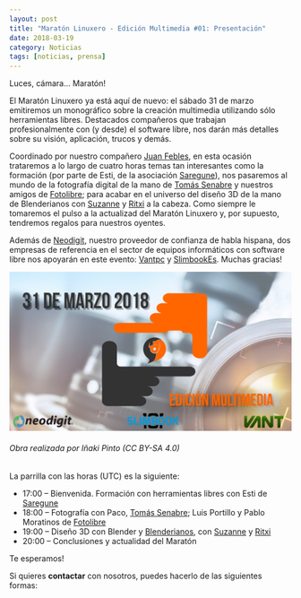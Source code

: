 ```yaml
---
layout: post
title: "Maratón Linuxero - Edición Multimedia #01: Presentación"
date: 2018-03-19
category: Noticias
tags: [noticias, prensa]
---
```

Luces, cámara… Maratón!

El Maratón Linuxero ya está aquí de nuevo: el sábado 31 de marzo emitiremos un monográfico sobre la creación multimedia utilizando sólo herramientas libres. Destacados compañeros que trabajan profesionalmente con (y desde) el software libre, nos darán más detalles sobre su visión, aplicación, trucos y demás. 

Coordinado por nuestro compañero [Juan Febles](https://t.me/podcastlinux), en esta ocasión trataremos a lo largo de cuatro horas temas tan interesantes como la formación (por parte de Esti, de la asociación [Saregune](http://www.saregune.net/es/)), nos pasaremos al mundo de la fotografía digital de la mano de [Tomás Senabre](http://www.tomassenabre.es/) y nuestros amigos de [Fotolibre](http://fotolibre.net/); para acabar en el universo del diseño 3D de la mano de Blenderianos con [Suzanne](https://telegram.me/suzanneelhada) y [Ritxi](https://twitter.com/ritxinur) a la cabeza. Como siempre le tomaremos el pulso a la actualizad del Maratón Linuxero y, por supuesto, tendremos regalos para nuestros oyentes.

Además de [Neodigit](https://www.neodigit.net/), nuestro proveedor de confianza de habla hispana, dos empresas de referencia en el sector de equipos informáticos con software libre nos apoyarán en este evento: [Vantpc](http://www.vantpc.es/) y [SlimbookEs](https://slimbook.es/). Muchas gracias!

![#Cartel](/media/Maraton31MAR18/maraton_multimedia_Paco+patrocinio.jpg)
###### Obra realizada por Iñaki Pinto (CC BY-SA 4.0)

La parrilla con las horas (UTC) es la siguiente:

   * 17:00 – Bienvenida. Formación con herramientas libres con Esti de [Saregune](http://www.saregune.net/es/)
   * 18:00 – Fotografía con Paco, [Tomás Senabre](http://www.tomassenabre.es/); Luis Portillo y Pablo Moratinos de [Fotolibre](http://fotolibre.net/)
   * 19:00 – Diseño 3D con Blender y [Blenderianos](https://twitter.com/RBlenderianos), con [Suzanne](https://telegram.me/suzanneelhada) y [Ritxi](https://twitter.com/ritxinur)
   * 20:00 – Conclusiones y actualidad del Maratón


Te esperamos!


Si quieres **contactar** con nosotros, puedes hacerlo de las siguientes formas: 
